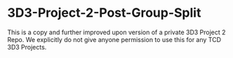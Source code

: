 # 3D3-Project-2-Post-Group-Split

This is a copy and further improved upon version of a private 3D3 Project 2 Repo.
We explicitly do not give anyone permission to use this for any TCD 3D3 Projects.
